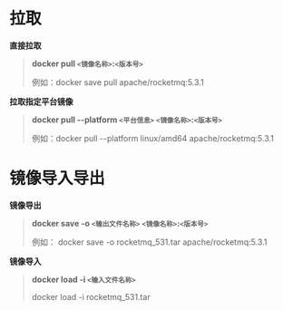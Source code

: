

# 拉取

**直接拉取**

> **docker pull `<镜像名称>`:`<版本号>`**
>
> 例如：docker save pull apache/rocketmq:5.3.1

**拉取指定平台镜像**

> **docker pull --platform `<平台信息>` `<镜像名称>`:`<版本号>`**
>
> 例如：docker pull --platform linux/amd64 apache/rocketmq:5.3.1



# 镜像导入导出

**镜像导出**

> **docker save -o `<输出文件名称>` `<镜像名称>`:`<版本号>`**
>
> 例如： docker save -o rocketmq_531.tar apache/rocketmq:5.3.1

**镜像导入**

> **docker load -i `<输入文件名称>`**
>
> docker load -i rocketmq_531.tar 